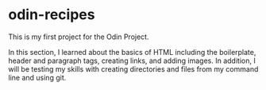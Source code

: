 # odin-recipes
This is my first project for the Odin Project. 

In this section, I learned about the basics of HTML including the boilerplate, header and paragraph tags, creating links, and adding images. In addition, I will be testing my skills with creating directories and files from my command line and using git.